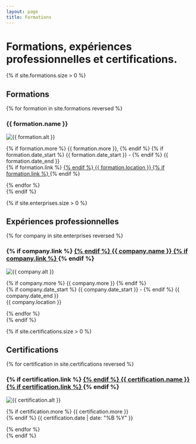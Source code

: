 ```yaml
---
layout: page
title: Formations
---
```


<h1>Formations, expériences professionnelles et certifications.</h1>

{% if site.formations.size > 0 %}
<section class="list">
    <h2>Formations</h2>
    {% for formation in site.formations reversed %}
            <div class="item">
                <h3 class="title">{{ formation.name }}</h3>
                <aside>
                    <img
                    {% if formation.width %} width="{{formation.width}}" {% endif %}
                    {% if formation.height %} height="{{formation.height}}" {% endif %}
                    src="{{ formation.logo }}" alt="{{ formation.alt }}"/>
                </aside>
                <p>
                    {% if formation.more %} {{ formation.more }}, {% endif %}
                    {% if formation.date_start %} {{ formation.date_start }} - {% endif %}
                    {{ formation.date_end }}
                    <br>
                    {% if formation.link %}
                        <a class="url" href="{{ formation.link }}">  
                    {% endif %}
                        {{ formation.location }}
                    {% if formation.link %}
                        </a>
                    {% endif %}
                </p>
            </div>
    {% endfor %}
</section>
{% endif %}

{% if site.enterprises.size > 0 %}
<section class="list">
    <h2>Expériences professionnelles</h2>
    {% for company in site.enterprises reversed %}
            <div class="item">
                <h3 class="title">
                    {% if company.link %}
                        <a class="url" href="{{ company.link }}">  
                    {% endif %}
                    {{ company.name }}
                    {% if company.link %}
                        </a>
                    {% endif %}
                </h3>
                <aside>
                    <img
                    {% if company.width %} width="{{company.width}}" {% endif %}
                    {% if company.height %} height="{{company.height}}" {% endif %}
                    src="{{ company.logo }}" alt="{{ company.alt }}"/>
                </aside>
                <p>
                    {% if company.more %} {{ company.more }} {% endif %} 
                    <br/>
                    {% if company.date_start %} {{ company.date_start }} - {% endif %}
                    {{ company.date_end }}
                    <br/>
                    {{ company.location }}
                </p>
            </div>
    {% endfor %}
</section>
{% endif %}

{% if site.certifications.size > 0 %}
<section class="list">
    <h2>Certifications</h2>
    {% for certification in site.certifications reversed %}
            <div class="item">
                <h3 class="title">
                    {% if certification.link %}
                        <a class="url" href="{{ certification.link }}">  
                    {% endif %}
                    {{ certification.name }}
                    {% if certification.link %}
                        </a>
                    {% endif %}
                </h3>
                <aside>
                    <img
                    {% if certification.width %} width="{{certification.width}}" {% endif %}
                    {% if certification.height %} height="{{certification.height}}" {% endif %}
                    src="{{ certification.logo }}" alt="{{ certification.alt }}"/>
                </aside>
                <p>
                    {% if certification.more %} {{ certification.more }} <br/>{% endif %} 
                    {{ certification.date | date: "%B %Y"  }}
                </p>
            </div>
    {% endfor %}
</section>
{% endif %}
